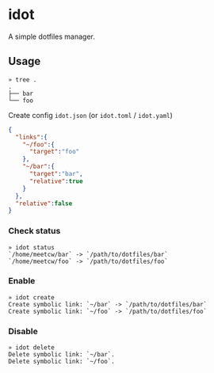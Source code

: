 # idot
A simple dotfiles manager.

## Usage

``` 
» tree .
.
├── bar
└── foo
```
Create config `idot.json` (or `idot.toml` / `idot.yaml`)
```json
{
  "links":{
    "~/foo":{
      "target":"foo"
    },
    "~/bar":{
      "target":"bar",
      "relative":true
    }
  },
  "relative":false
}
```

### Check status

``` shell
» idot status
`/home/meetcw/bar` -> `/path/to/dotfiles/bar`
`/home/meetcw/foo` -> `/path/to/dotfiles/foo`
```

### Enable

``` shell
» idot create
Create symbolic link: `~/bar` -> `/path/to/dotfiles/bar`
Create symbolic link: `~/foo` -> `/path/to/dotfiles/foo`
```

### Disable

``` shell
» idot delete
Delete symbolic link: `~/bar`.
Delete symbolic link: `~/foo`.
```